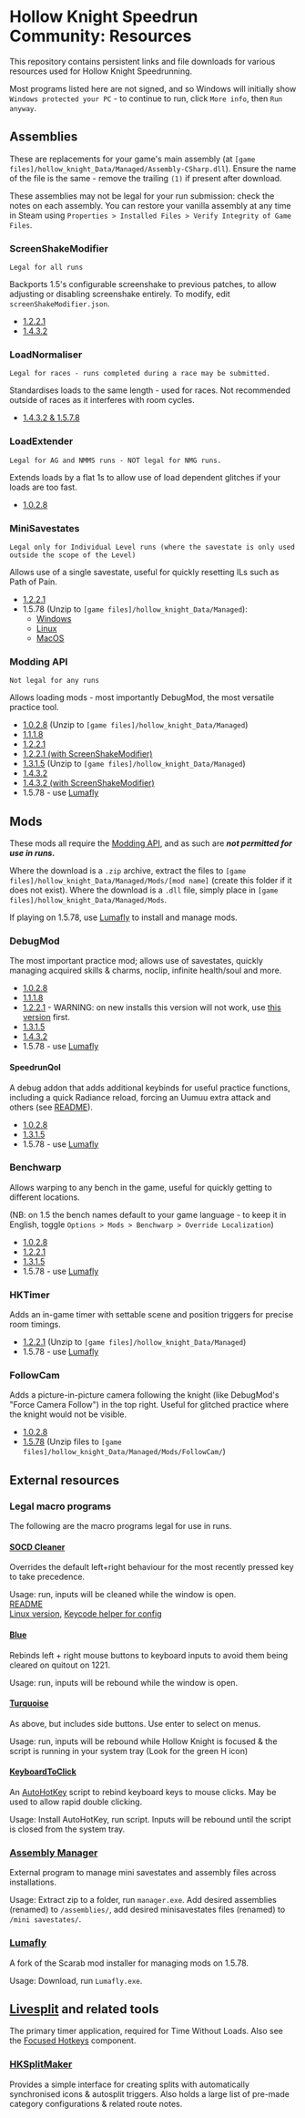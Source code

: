 # Hollow Knight Speedrun Community: Resources

This repository contains persistent links and file downloads for various resources used for Hollow Knight Speedrunning.

Most programs listed here are not signed, and so Windows will initially show `Windows protected your PC` - to continue to run, click `More info`, then `Run anyway`.

## Assemblies

These are replacements for your game's main assembly (at `[game files]/hollow_knight_Data/Managed/Assembly-CSharp.dll`). Ensure the name of the file is the same - remove the trailing `(1)` if present after download.

These assemblies may not be legal for your run submission: check the notes on each assembly. You can restore your vanilla assembly at any time in Steam using `Properties > Installed Files > Verify Integrity of Game Files`.

### ScreenShakeModifier

    Legal for all runs

Backports 1.5's configurable screenshake to previous patches, to allow adjusting or disabling screenshake entirely. To modify, edit `screenShakeModifier.json`.

- [1.2.2.1](/ScreenShakeModifier/1221/Assembly-CSharp.dll)
- [1.4.3.2](/ScreenShakeModifier/1432/Assembly-CSharp.dll)

### LoadNormaliser

    Legal for races - runs completed during a race may be submitted.

Standardises loads to the same length - used for races. Not recommended outside of races as it interferes with room cycles.

- [1.4.3.2 & 1.5.7.8](https://github.com/Schyvun/HKCP_LoadNormaliser/releases/download/1.1/1432.1578.1.2.3.5.LoadNormaliser.UI.zip)

### LoadExtender

    Legal for AG and NMMS runs - NOT legal for NMG runs.

Extends loads by a flat 1s to allow use of load dependent glitches if your loads are too fast.

- [1.0.2.8](/Mods/1028/Load%20Extender/Assembly-CSharp.dll)

### MiniSavestates

    Legal only for Individual Level runs (where the savestate is only used outside the scope of the Level)

Allows use of a single savestate, useful for quickly resetting ILs such as Path of Pain.

- [1.2.2.1](https://github.com/Yurihaia/MiniSavestates/releases/download/1.2/Assembly-CSharp.dll)
- 1.5.78 (Unzip to `[game files]/hollow_knight_Data/Managed`):
    - [Windows](https://github.com/Yurihaia/MiniSavestates/releases/download/v1.0.0-hk1.5.78.11833/minisavestates.v1.0.0-hk1.5.78.11833.windows.zip)
    - [Linux](https://github.com/Yurihaia/MiniSavestates/releases/download/v1.0.0-hk1.5.78.11833/minisavestates.v1.0.0-hk1.5.78.11833.linux.zip)
    - [MacOS](https://github.com/Yurihaia/MiniSavestates/releases/download/v1.0.0-hk1.5.78.11833/minisavestates.v1.0.0-hk1.5.78.11833.macos.zip)

### Modding API

    Not legal for any runs

Allows loading mods - most importantly DebugMod, the most versatile practice tool.

- [1.0.2.8](https://github.com/pseudorandomhk/hk-modding-api/releases/download/1.0.2.8-74/OutputFinal.zip) (Unzip to `[game files]/hollow_knight_Data/Managed`)
- [1.1.1.8](/Mods/1118/Modding%20API/Assembly-CSharp.dll)
- [1.2.2.1](/Mods/1221/Modding%20API/Assembly-CSharp.dll)
- [1.2.2.1 (with ScreenShakeModifier)](/ScreenShakeModifier/1221-API/Assembly-CSharp.dll)
- [1.3.1.5](https://github.com/pikachupower3/hk-modding-api/releases/download/1.3.1.5-74/OutputFinal.zip) (Unzip to `[game files]/hollow_knight_Data/Managed`)
- [1.4.3.2]() <!-- TODO: Placeholder -->
- [1.4.3.2 (with ScreenShakeModifier)](/ScreenShakeModifier/1432-API/Assembly-CSharp.dll)
- 1.5.78 - use [Lumafly](#lumafly)

## Mods

These mods all require the [Modding API](#modding-api), and as such are **_not permitted for use in runs._**

Where the download is a `.zip` archive, extract the files to `[game files]/hollow_knight_Data/Managed/Mods/[mod name]` (create this folder if it does not exist). Where the download is a `.dll` file, simply place in `[game files]/hollow_knight_Data/Managed/Mods`.

If playing on 1.5.78, use [Lumafly](#lumafly) to install and manage mods.

### DebugMod

The most important practice mod; allows use of savestates, quickly managing acquired skills & charms, noclip, infinite health/soul and more.

- [1.0.2.8](https://github.com/pikachupower3/HollowKnight.DebugMod/releases/download/v1.4.10.3/DebugMod_1028.zip)
- [1.1.1.8](/Mods/1118/DebugMod.dll)
- [1.2.2.1](https://github.com/SkeppysFlipFlops/DebugMod-1/releases/download/1.5.8/DebugMod.dll) - WARNING: on new installs this version will not work, use [this version](https://github.com/SkeppysFlipFlops/DebugMod/releases/download/1.5.12/DebugMod.dll) first.
- [1.3.1.5](https://github.com/pikachupower3/HollowKnight.DebugMod/releases/download/v1.4.10.3/DebugMod_1315.zip)
- [1.4.3.2]()
- 1.5.78 - use [Lumafly](#lumafly)

#### SpeedrunQol

A debug addon that adds additional keybinds for useful practice functions, including a quick Radiance reload, forcing an Uumuu extra attack and others (see [README](https://github.com/TheMulhima/SpeedRunQoL#readme)).

- [1.0.2.8](https://github.com/pikachupower3/SpeedRunQoL/releases/download/v0.61/SpeedRunQoL_1028.zip)
- [1.3.1.5](https://github.com/pikachupower3/SpeedRunQoL/releases/download/v0.61/SpeedRunQoL_1315.zip)
- 1.5.78 - use [Lumafly](#lumafly)

### Benchwarp

Allows warping to any bench in the game, useful for quickly getting to different locations.

(NB: on 1.5 the bench names default to your game language - to keep it in English, toggle `Options > Mods > Benchwarp > Override Localization`)

- [1.0.2.8](https://github.com/pseudorandomhk/HollowKnight.BenchwarpMod/releases/download/v3.2.4-1028/Benchwarp.dll)
- [1.2.2.1](/Mods/1221/Benchwarp.zip)
- [1.3.1.5](https://github.com/pikachupower3/HollowKnight.BenchwarpMod/releases/download/v3.2.3/Benchwarp_1315.zip)
- 1.5.78 - use [Lumafly](#lumafly)

### HKTimer

Adds an in-game timer with settable scene and position triggers for precise room timings.

- [1.2.2.1](https://github.com/Schyvun/HollowKnight-Timer/releases/download/v0.1.1/Managed.zip) (Unzip to `[game files]/hollow_knight_Data/Managed`)
- 1.5.78 - use [Lumafly](#lumafly)

### FollowCam

Adds a picture-in-picture camera following the knight (like DebugMod's "Force Camera Follow") in the top right. Useful for glitched practice where the knight would not be visible.

- [1.0.2.8](https://github.com/pseudorandomhk/HollowKnight.FollowCam/releases/download/v1.0.0/FollowCam_1028.zip)
- [1.5.78](https://github.com/pseudorandomhk/HollowKnight.FollowCam/releases/download/v1.0.0/FollowCam.zip) (Unzip files to `[game files]/hollow_knight_Data/Managed/Mods/FollowCam/`)

## External resources

### Legal macro programs

The following are the macro programs legal for use in runs.

#### [SOCD Cleaner](https://github.com/valignatev/socd/releases/latest)

Overrides the default left+right behaviour for the most recently pressed key to take precedence.

Usage: run, inputs will be cleaned while the window is open.\
[README](https://github.com/valignatev/socd)\
[Linux version](https://github.com/it0946/socd), [Keycode helper for config](/External%20Tools/SocdMaker/socdmaker.exe)

#### [Blue](/External%20Tools/Blue/blue.exe)

Rebinds left + right mouse buttons to keyboard inputs to avoid them being cleared on quitout on 1221.

Usage: run, inputs will be rebound while the window is open.

#### [Turquoise](/External%20Tools/Turquoise/turquoise.exe)

As above, but includes side buttons. Use enter to select on menus.

Usage: run, inputs will be rebound while Hollow Knight is focused & the script is running in your system tray (Look for the green H icon)

#### [KeyboardToClick](/External%20Tools/KeyboardToClick/KeyboardToClick.ahk)

An [AutoHotKey](/External%20Tools/AutoHotKey/README.md) script to rebind keyboard keys to mouse clicks. May be used to allow rapid double clicking.

Usage: Install AutoHotKey, run script. Inputs will be rebound until the script is closed from the system tray.

### [Assembly Manager](/External%20Tools/AssemblyManager/Assembly_Manager.zip)

External program to manage mini savestates and assembly files across installations.

Usage: Extract zip to a folder, run `manager.exe`. Add desired assemblies (renamed) to `/assemblies/`, add desired minisavestates files (renamed) to `/mini savestates/`.

### [Lumafly](https://themulhima.github.io/Lumafly/)

A fork of the Scarab mod installer for managing mods on 1.5.78.

Usage: Download, run `Lumafly.exe`.

## [Livesplit](http://livesplit.org/) and related tools

The primary timer application, required for Time Without Loads. Also see the [Focused Hotkeys](https://github.com/Dalet/LiveSplit.FocusedHotkeys) component.

### [HKSplitMaker](https://hksplitmaker.com/)

Provides a simple interface for creating splits with automatically synchronised icons & autosplit triggers. Also holds a large list of pre-made category configurations & related route notes.
